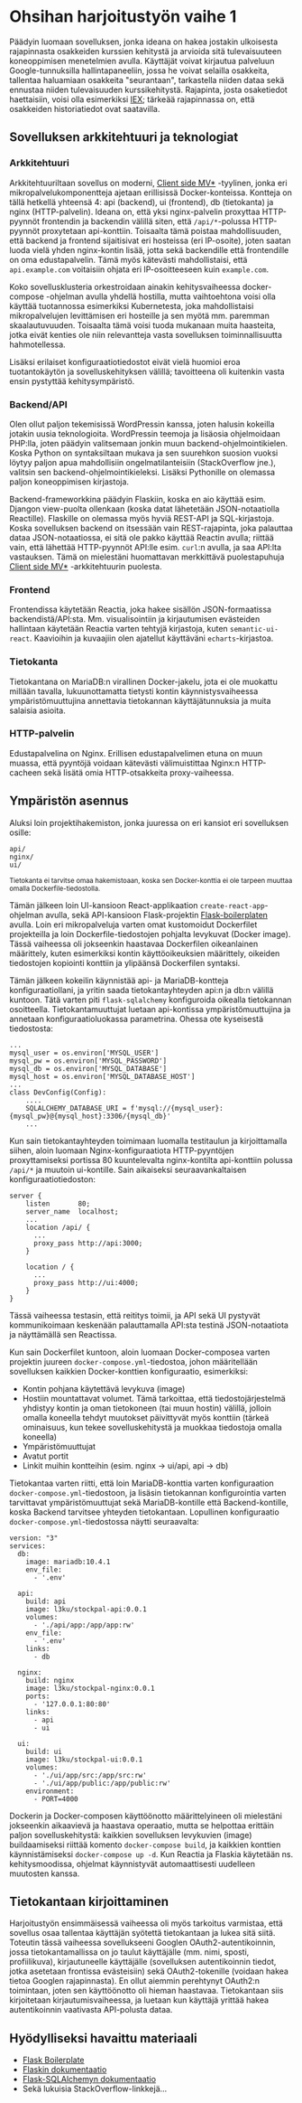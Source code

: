 # Ohsihan harjoitustyön vaihe 1
Päädyin luomaan sovelluksen, jonka ideana on hakea jostakin ulkoisesta rajapinnasta osakkeiden kurssien kehitystä ja arvioida sitä tulevaisuuteen koneoppimisen menetelmien avulla. Käyttäjät voivat kirjautua palveluun Google-tunnuksilla hallintapaneeliin, jossa he voivat selailla osakkeita, tallentaa haluamiaan osakkeita "seurantaan", tarkastella niiden dataa sekä ennustaa niiden tulevaisuuden kurssikehitystä. Rajapinta, josta osaketiedot haettaisiin, voisi olla esimerkiksi [IEX](https://iextrading.com/developer/docs/); tärkeää rajapinnassa on, että osakkeiden historiatiedot ovat saatavilla.

## Sovelluksen arkkitehtuuri ja teknologiat

### Arkkitehtuuri
Arkkitehtuuriltaan sovellus on moderni, [Client side MV*](https://blog.octo.com/en/new-web-application-architectures-and-impacts-for-enterprises-1/) -tyylinen, jonka eri mikropalvelukomponentteja ajetaan erillisissä Docker-konteissa. Kontteja on tällä hetkellä yhteensä 4: api (backend), ui (frontend), db (tietokanta) ja nginx (HTTP-palvelin). Ideana on, että yksi nginx-palvelin proxyttaa HTTP-pyynnöt frontendin ja backendin välillä siten, että `/api/*`-polussa HTTP-pyynnöt proxytetaan api-konttiin. Toisaalta tämä poistaa mahdollisuuden, että backend ja frontend sijaitisivat eri hosteissa (eri IP-osoite), joten saatan luoda vielä yhden nginx-kontin lisää, jotta sekä backendille että frontendille on oma edustapalvelin. Tämä myös kätevästi mahdollistaisi, että `api.example.com` voitaisiin ohjata eri IP-osoitteeseen kuin `example.com`.

Koko sovellusklusteria orkestroidaan ainakin kehitysvaiheessa docker-compose -ohjelman avulla yhdellä hostilla, mutta vaihtoehtona voisi olla käyttää tuotannossa esimerkiksi Kubernetesta, joka mahdollistaisi mikropalvelujen levittämisen eri hosteille ja sen myötä mm. paremman skaalautuvuuden. Toisaalta tämä voisi tuoda mukanaan muita haasteita, jotka eivät kenties ole niin relevantteja vasta sovelluksen toiminnallisuutta hahmotellessa.

Lisäksi erilaiset konfiguraatiotiedostot eivät vielä huomioi eroa tuotantokäytön ja sovelluskehityksen välillä; tavoitteena oli kuitenkin vasta ensin pystyttää kehitysympäristö.

### Backend/API
Olen ollut paljon tekemisissä WordPressin kanssa, joten halusin kokeilla jotakin uusia teknologioita. WordPressin teemoja ja lisäosia ohjelmoidaan PHP:lla, joten päädyin valitsemaan jonkin muun backend-ohjelmointikielen. Koska Python on syntaksiltaan mukava ja sen suurehkon suosion vuoksi löytyy paljon apua mahdollisiin ongelmatilanteisiin (StackOverflow jne.), valitsin sen backend-ohjelmointikieleksi. Lisäksi Pythonille on olemassa paljon koneoppimisen kirjastoja.

Backend-frameworkkina päädyin Flaskiin, koska en aio käyttää esim. Djangon view-puolta ollenkaan (koska datat lähetetään JSON-notaatiolla Reactille). Flaskille on olemassa myös hyviä REST-API ja SQL-kirjastoja. Koska sovelluksen backend on itsessään vain REST-rajapinta, joka palauttaa dataa JSON-notaatiossa, ei sitä ole pakko käyttää Reactin avulla; riittää vain, että lähettää HTTP-pyynnöt API:lle esim. `curl`:n avulla, ja saa API:lta vastauksen. Tämä on mielestäni huomattavan merkkittävä puolestapuhuja [Client side MV*](https://blog.octo.com/en/new-web-application-architectures-and-impacts-for-enterprises-1/) -arkkitehtuurin puolesta.

### Frontend
Frontendissa käytetään Reactia, joka hakee sisällön JSON-formaatissa backendistä/API:sta. Mm. visualisointiin ja kirjautumisen evästeiden hallintaan käytetään Reactia varten tehtyjä kirjastoja, kuten `semantic-ui-react`. Kaavioihin ja kuvaajiin olen ajatellut käyttäväni `echarts`-kirjastoa.

### Tietokanta
Tietokantana on MariaDB:n virallinen Docker-jakelu, jota ei ole muokattu millään tavalla, lukuunottamatta tietysti kontin käynnistysvaiheessa ympäristömuuttujina annettavia tietokannan käyttäjätunnuksia ja muita salaisia asioita.

### HTTP-palvelin
Edustapalvelina on Nginx. Erillisen edustapalvelimen etuna on muun muassa, että pyyntöjä voidaan kätevästi välimuistittaa Nginx:n HTTP-cacheen sekä lisätä omia HTTP-otsakkeita proxy-vaiheessa.

## Ympäristön asennus
Aluksi loin projektihakemiston, jonka juuressa on eri kansiot eri sovelluksen osille:
```
api/
nginx/
ui/
```
<sub>Tietokanta ei tarvitse omaa hakemistoaan, koska sen Docker-konttia ei ole tarpeen muuttaa omalla Dockerfile-tiedostolla.</sub>

Tämän jälkeen loin UI-kansioon React-applikaation `create-react-app`-ohjelman avulla, sekä API-kansioon Flask-projektin [Flask-boilerplaten](https://github.com/MaxHalford/flask-boilerplate) avulla. Loin eri mikropalveluja varten omat kustomoidut Dockerfilet projekteilla ja loin Dockerfile-tiedostojen pohjalta levykuvat (Docker image). Tässä vaiheessa oli jokseenkin haastavaa Dockerfilen oikeanlainen määrittely, kuten esimerkiksi kontin käyttöoikeuksien määrittely, oikeiden tiedostojen kopiointi konttiin ja ylipäänsä Dockerfilen syntaksi.

Tämän jälkeen kokeilin käynnistää api- ja MariaDB-kontteja konfiguraatiollani, ja yritin saada tietokantayhteyden api:n ja db:n välillä kuntoon. Tätä varten piti `flask-sqlalchemy` konfiguroida oikealla tietokannan osoitteella. Tietokantamuuttujat luetaan api-kontissa ympäristömuuttujina ja annetaan konfiguraatioluokassa parametrina. Ohessa ote kyseisestä tiedostosta:
```
...
mysql_user = os.environ['MYSQL_USER']
mysql_pw = os.environ['MYSQL_PASSWORD']
mysql_db = os.environ['MYSQL_DATABASE']
mysql_host = os.environ['MYSQL_DATABASE_HOST']
...
class DevConfig(Config):
    ....
    SQLALCHEMY_DATABASE_URI = f'mysql://{mysql_user}:{mysql_pw}@{mysql_host}:3306/{mysql_db}'
    ...
```
Kun sain tietokantayhteyden toimimaan luomalla testitaulun ja kirjoittamalla siihen, aloin luomaan Nginx-konfiguraatiota HTTP-pyyntöjen proxyttamiseksi portissa 80 kuuntelevalta nginx-kontilta api-konttiin polussa `/api/*` ja muutoin ui-kontille. Sain aikaiseksi seuraavankaltaisen konfiguraatiotiedoston:
```
server {
    listen       80;
    server_name  localhost;
    ...
    location /api/ {
      ...
      proxy_pass http://api:3000;
    }

    location / {
      ...
      proxy_pass http://ui:4000;
    }
}
```
Tässä vaiheessa testasin, että reititys toimii, ja API sekä UI pystyvät kommunikoimaan keskenään palauttamalla API:sta testinä JSON-notaatiota ja näyttämällä sen Reactissa.

Kun sain Dockerfilet kuntoon, aloin luomaan Docker-composea varten projektin juureen `docker-compose.yml`-tiedostoa, johon määritellään sovelluksen kaikkien Docker-konttien konfiguraatio, esimerkiksi:
- Kontin pohjana käytettävä levykuva (image)
- Hostiin mountattavat volumet. Tämä tarkoittaa, että tiedostojärjestelmä yhdistyy kontin ja oman tietokoneen (tai muun hostin) välillä, jolloin omalla koneella tehdyt muutokset päivittyvät myös konttiin (tärkeä ominaisuus, kun tekee sovelluskehitystä ja muokkaa tiedostoja omalla koneella)
- Ympäristömuuttujat
- Avatut portit
- Linkit muihin kontteihin (esim. nginx -> ui/api, api -> db)

Tietokantaa varten riitti, että loin MariaDB-konttia varten konfiguraation `docker-compose.yml`-tiedostoon, ja lisäsin tietokannan konfigurointia varten tarvittavat ympäristömuuttujat sekä MariaDB-kontille että Backend-kontille, koska Backend tarvitsee yhteyden tietokantaan. Lopullinen konfiguraatio `docker-compose.yml`-tiedostossa näytti seuraavalta:
```
version: "3"
services:
  db:
    image: mariadb:10.4.1
    env_file:
      - '.env'

  api:
    build: api
    image: l3ku/stockpal-api:0.0.1
    volumes:
      - './api/app:/app/app:rw'
    env_file:
      - '.env'
    links:
      - db

  nginx:
    build: nginx
    image: l3ku/stockpal-nginx:0.0.1
    ports:
      - '127.0.0.1:80:80'
    links:
      - api
      - ui

  ui:
    build: ui
    image: l3ku/stockpal-ui:0.0.1
    volumes:
      - './ui/app/src:/app/src:rw'
      - './ui/app/public:/app/public:rw'
    environment:
      - PORT=4000
```

Dockerin ja Docker-composen käyttöönotto määrittelyineen oli mielestäni jokseenkin aikaavievä ja haastava operaatio, mutta se helpottaa erittäin paljon sovelluskehitystä: kaikkien sovelluksen levykuvien (image) buildaamiseksi riittää komento `docker-compose build`, ja kaikkien konttien käynnistämiseksi `docker-compose up -d`. Kun Reactia ja Flaskia käytetään ns. kehitysmoodissa, ohjelmat käynnistyvät automaattisesti uudelleen muutosten kanssa.


## Tietokantaan kirjoittaminen
Harjoitustyön ensimmäisessä vaiheessa oli myös tarkoitus varmistaa, että sovellus osaa tallentaa käyttäjän syötettä tietokantaan ja lukea sitä siitä. Toteutin tässä vaiheessa sovellukseeni Googlen OAuth2-autentikoinnin, jossa tietokantamallissa on jo taulut käyttäjälle (mm. nimi, sposti, profiilikuva), kirjautuneelle käyttäjälle (sovelluksen autentikoinnin tiedot, jotka asetetaan frontissa evästeisiin) sekä OAuth2-tokenille (voidaan hakea tietoa Googlen rajapinnasta). En ollut aiemmin perehtynyt OAuth2:n toimintaan, joten sen käyttöönotto oli hieman haastavaa. Tietokantaan siis kirjoitetaan kirjautumisvaiheessa, ja luetaan kun käyttäjä yrittää hakea autentikoinnin vaativasta API-polusta dataa.


## Hyödylliseksi havaittu materiaali
- [Flask Boilerplate](https://github.com/MaxHalford/flask-boilerplate)
- [Flaskin dokumentaatio](http://flask.pocoo.org/docs/1.0/)
- [Flask-SQLAlchemyn dokumentaatio](http://flask-sqlalchemy.pocoo.org/2.3/)
- Sekä lukuisia StackOverflow-linkkejä...
